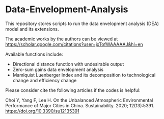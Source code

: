 # Data-Envelopment-Analysis

This repository stores scripts to run the data envelopment analysis (DEA) model and its extensions. 

The academic works by the authors can be viewed at https://scholar.google.com/citations?user=jxTofWAAAAAJ&hl=en

Available functions include:

- Directional distance function with undesirable output
- Zero-sum gains data envelopment analysis
- Mamlquist Luenberger Index and its decomposition to technological change and efficiency change

Please consider cite the following articles if the codes is helpful:

Choi Y, Yang F, Lee H. On the Unbalanced Atmospheric Environmental Performance of Major Cities in China. Sustainability. 2020; 12(13):5391. https://doi.org/10.3390/su12135391
